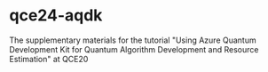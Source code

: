 # qce24-aqdk
The supplementary materials for the tutorial "Using Azure Quantum Development Kit for Quantum Algorithm Development and Resource Estimation" at QCE20
